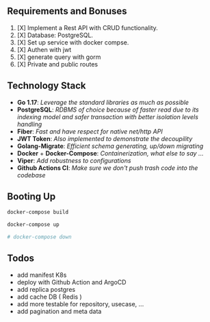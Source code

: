 ## Requirements and Bonuses
1. [X] Implement a Rest API with CRUD functionality.
2. [X] Database: PostgreSQL.
3. [X] Set up service with docker compse.
4. [X] Authen with jwt
5. [X] generate query with gorm
6. [X] Private and public routes


## Technology Stack

- **Go 1.17**: *Leverage the standard libraries as much as possible*
- **PostgreSQL**: *RDBMS of choice because of faster read due to its indexing model and safer transaction with better isolation levels handling*
- **Fiber**: *Fast and have respect for native net/http API*
- **JWT Token**: *Also implemented to demonstrate the decoupility*
- **Golang-Migrate**: *Efficient schema generating, up/down migrating*
- **Docker** + **Docker-Compose**: *Containerization, what else to say ...*
- **Viper**: *Add robustness to configurations*
- **Github Actions CI**: *Make sure we don't push trash code into the codebase*

## Booting Up

```bash
docker-compose build

docker-compose up

# docker-compose down
```

## Todos
- add manifest K8s
- deploy with Github Action and ArgoCD
- add replica postgres
- add cache DB ( Redis )
- add more testable for repository, usecase, ...
- add pagination and meta data
